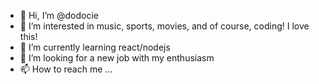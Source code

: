 - 👋 Hi, I’m @dodocie
- 👀 I’m interested in music, sports, movies, and of course, coding! I love this!
- 🌱 I’m currently learning react/nodejs
- 💞️ I’m looking for a new job with my enthusiasm  
- 📫 How to reach me ...

<!---
dodocie/dodocie is a ✨ special ✨ repository because its `README.md` (this file) appears on your GitHub profile.
You can click the Preview link to take a look at your changes.
--->
